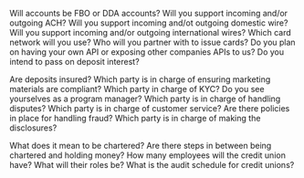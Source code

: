Will accounts be FBO or DDA accounts?
Will you support incoming and/or outgoing ACH?
Will you support incoming and/ot outgoing domestic wire?
Will you support incoming and/or outgoing international wires?
Which card network will you use?
Who will you partner with to issue cards?
Do you plan on having your own API or exposing other companies APIs to us?
Do you intend to pass on deposit interest?


Are deposits insured?
Which party is in charge of ensuring marketing materials are compliant?
Which party in charge of KYC?
Do you see yourselves as a program manager?
Which party is in charge of handling disputes?
Which party is in charge of customer service?
Are there policies in place for handling fraud?
Which party is in charge of making the disclosures?


What does it mean to be chartered? Are there steps in between being chartered and holding money?
How many employees will the credit union have? What will their roles be?
What is the audit schedule for credit unions?